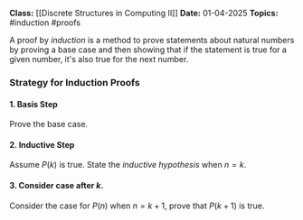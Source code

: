 **Class:** [[Discrete Structures in Computing II]]
**Date:** 01-04-2025
**Topics:** #induction #proofs

A proof by *induction* is a method to prove statements about natural numbers by proving a base case and then showing that if the statement is true for a given number, it's also true for the next number.

### Strategy for Induction Proofs
#### 1. Basis Step
Prove the base case.

#### 2. Inductive Step
Assume $P(k)$ is true. State the *inductive hypothesis* when $n=k$.

#### 3. Consider case after $k$.
Consider the case for $P(n)$ when $n = k+1$, prove that $P(k+1)$ is true.
